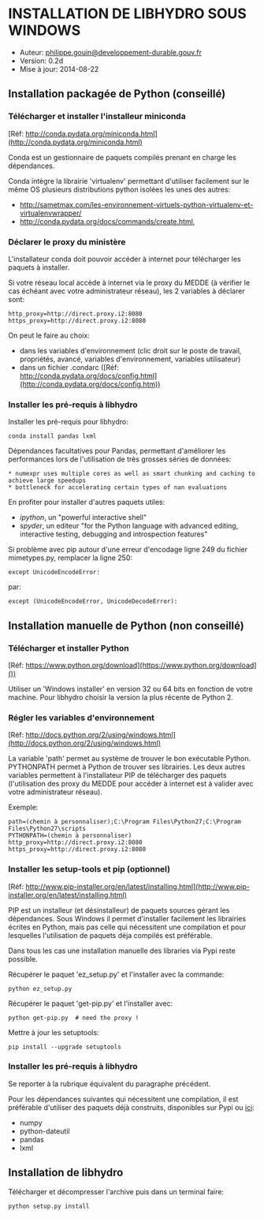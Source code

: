 INSTALLATION DE LIBHYDRO SOUS WINDOWS
===============================================================================

* Auteur: philippe.gouin@developpement-durable.gouv.fr
* Version: 0.2d
* Mise à jour: 2014-08-22

Installation packagée de Python (conseillé)
-------------------------------------------------------------------------------
### Télécharger et installer l'installeur miniconda ###
[Réf: http://conda.pydata.org/miniconda.html](http://conda.pydata.org/miniconda.html)

Conda est un gestionnaire de paquets compilés prenant en charge les dépendances.

Conda intègre la librairie 'virtualenv' permettant d'utiliser facilement
sur le même OS plusieurs distributions python isolées les unes des autres:

  * http://sametmax.com/les-environnement-virtuels-python-virtualenv-et-virtualenvwrapper/
  * http://conda.pydata.org/docs/commands/create.html,

### Déclarer le proxy du ministère ####
L'installateur conda doit pouvoir accéder à internet pour télécharger les
paquets à installer.

Si votre réseau local accède à internet via le proxy du MEDDE (à vérifier le
cas échéant avec votre administrateur réseau), les 2 variables à déclarer sont:

    http_proxy=http://direct.proxy.i2:8080
    https_proxy=http://direct.proxy.i2:8080

On peut le faire au choix:

  * dans les variables d'environnement (clic droit sur le poste de travail,
    propriétés, avancé, variables d'environnement, variables utilisateur)
  * dans un fichier .condarc ([Réf: http://conda.pydata.org/docs/config.html](http://conda.pydata.org/docs/config.htm))

### Installer les pré-requis à libhydro ###
Installer les pré-requis pour libhydro:

    conda install pandas lxml

Dépendances facultatives pour Pandas, permettant d'améliorer les performances
lors de l'utilisation de très grosses séries de données:

    * numexpr uses multiple cores as well as smart chunking and caching to achieve large speedups
    * bottleneck for accelerating certain types of nan evaluations

En profiter pour installer d'autres paquets utiles:

  * _ipython_, un "powerful interactive shell"
  * _spyder_, un editeur "for the Python language with advanced editing, interactive testing, debugging and introspection features"

Si problème avec pip autour d'une erreur d'encodage ligne 249 du fichier
mimetypes.py, remplacer la ligne 250:

    except UnicodeEncodeError:

par:

    except (UnicodeEncodeError, UnicodeDecodeError):

Installation manuelle de Python (non conseillé)
-------------------------------------------------------------------------------
### Télécharger et installer Python ###
[Réf: https://www.python.org/download](https://www.python.org/download]())

Utiliser un 'Windows installer' en version 32 ou 64 bits en fonction de votre machine. Pour libhydro choisir la version la plus récente de Python 2.

### Régler les variables d'environnement ###
[Réf: http://docs.python.org/2/using/windows.html](http://docs.python.org/2/using/windows.html)

La variable 'path' permet au système de trouver le bon exécutable Python.
PYTHONPATH permet à Python de trouver ses librairies.
Les deux autres variables permettent à l'installateur PIP de télécharger des
paquets (l'utilisation des proxy du MEDDE pour accéder à internet est à valider
avec votre administrateur réseau).

Exemple:

    path=(chemin à personnaliser);C:\Program Files\Python27;C:\Program Files\Python27\scripts
    PYTHONPATH=(chemin à personnaliser)
    http_proxy=http://direct.proxy.i2:8080
    https_proxy=http://direct.proxy.i2:8080

### Installer les setup-tools et pip (optionnel) ###
[Réf: http://www.pip-installer.org/en/latest/installing.html](http://www.pip-installer.org/en/latest/installing.html)

PIP est un installeur (et désinstalleur) de paquets sources gérant les dépendances. Sous Windows il permet d'installer
facilement les librairies écrites en Python, mais pas celle qui nécessitent une
compilation et pour lesquelles l'utilisation de paquets déja compilés est préférable.

Dans tous les cas une installation manuelle des libraries via Pypi reste possible.

Récupérer le paquet 'ez_setup.py' et l'installer avec la commande:

    python ez_setup.py

Récupérer le paquet 'get-pip.py' et l'installer avec:

    python get-pip.py  # need the proxy !

Mettre à jour les setuptools:

    pip install --upgrade setuptools

### Installer les pré-requis à libhydro ###
Se reporter à la rubrique équivalent du paragraphe précédent.

Pour les dépendances suivantes qui nécessitent une compilation, il est préférable
d'utiliser des paquets déjà construits, disponibles sur Pypi ou
[ici](http://www.lfd.uci.edu/~gohlke/pythonlibs/):

  * numpy
  * python-dateutil
  * pandas
  * lxml

Installation de libhydro
-------------------------------------------------------------------------------
Télécharger et décompresser l'archive puis dans un terminal faire:

    python setup.py install
